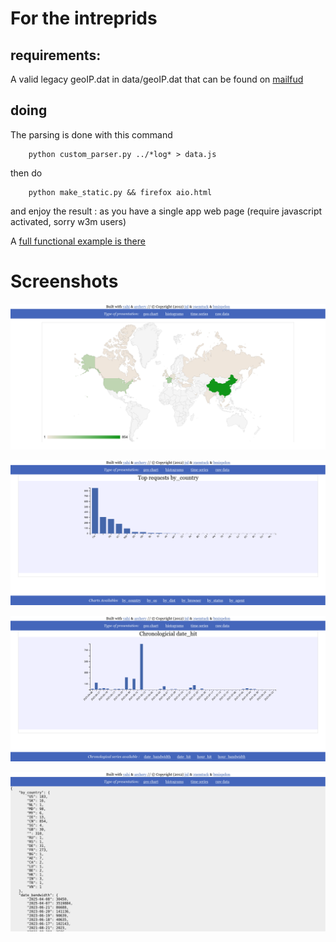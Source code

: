 
# For the intreprids

## requirements:

A valid legacy geoIP.dat in data/geoIP.dat that can be found on
[mailfud](https://mailfud.org/geoip-legacy/)


## doing
The parsing is done with this command
```
    python custom_parser.py ../*log* > data.js
```
then do

```
    python make_static.py && firefox aio.html
```
and enjoy the result : as you have a single app web page (require javascript
activated, sorry w3m users)

A [full functional example is there](demo.html)

# Screenshots

![geo IP rendering](img/geo.png)


![histogram rendering](img/histo.png)


![Date rendering](img/chrono.png)

![Raw data](img/raw.png)
